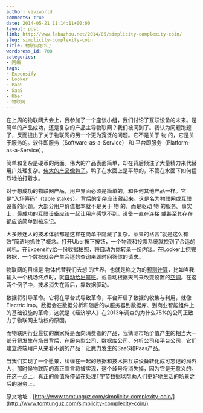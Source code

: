 ```yaml
---
author: viviworld
comments: true
date: 2014-05-21 11:14:11+00:00
layout: post
link: http://www.labazhou.net/2014/05/simplicity-complexity-coin/
slug: simplicity-complexity-coin
title: 物联网怎么了
wordpress_id: 708
categories:
- 网络
tags:
- Expensify
- Looker
- PaaS
- SaaS
- Uber
- 物联网
---
```


在上周的物联网大会上，我参加了一个座谈小组，我们讨论了互联设备的未来。是简单的产品成功，还是复杂的产品主导物联网？我们被问到了。我认为问题跑题了，反而提出了关于物联网的另一个更为宽泛的问题。它不是关于 物 的，它是关于服务的。软件即服务（Software-as-a-Service） 和 平台即服务（Platform-as-a-Service）。

简单和复杂是硬币的两面。伟大的产品表面简单，却在背后倾注了大量精力来代替用户处理复杂。[伟大的产品像鸭子](http://www.tomtunguz.com/great-products-are-like-ducks/)。鸭子在水面上是平静的，不管在水面下如何猛烈地拍打着水。

对于想成功的物联网产品，用户界面必须是简单的，和任何其他产品一样。它是“入场筹码”（table stakes）。背后的复杂应该藏起来。这是名为物联网或互联设备的问题。大部分用户价值根本就不是关于 物 的，而是驱动 物 的服务。事实上，最成功的互联设备应该一起让用户感觉不到。设备一直在连接 或甚至其存在 都应该简单到被忘记。

大多数迷人的技术体验都是这样在简单中隐藏了复杂。苹果的格言“就是这么有效”简洁地抓住了概念。打开Uber按下按钮，一个物流和投票系统就找到了合适的司机。在Expensify给一份收据拍照，将自动为你转录一份内容。在Looker上挖完数据，一个数据就会产生合适的查询来即时回答你的请求。

物联网的目标是 物体代替我们去想 的世界，也就是称之为的[预测计算](http://www.tomtunguz.com/iot-and-laziness/)，比如当我输入一个机场终点时，就[自动给出航班](http://blog.virgin-atlantic.com/t5/Our-Future/Virgin-Atlantic-lights-the-way-with-Apple-s-iBeacon-technology/ba-p/26359#.U3tfcZRdWw0)。或自动根据天气来改变设置的[空调](https://www.quirky.com/shop/752-aros-smart-window-a-c)。在这两个例子中，技术消失在背后，靠数据驱动。

数据将引导革命。它将在平台式导致革命，平台开启了数据的收集与利用，就像Electric Imp。数据会在数据分析和随后的从服务器到数据库、到商业智能组件上的基础设施的革命，这就是《经济学人》在2013年调查的为什么75%的公司正致力于物联网主动权的原因。

而物联网行业最初的赢家将是面向消费者的产品，我猜测市场价值产生的相当大一部分将发生在场景背后，在服务型公司、数据库公司、分析公司和平台公司，它们建立终端用户从来看不到的产品：让魔力发生的SaaS和Paas产品。

当我们实现了一个愿景，纠缠在一起的数据和技术把互联设备转化成可忘记的局外人，那时候物联网的真正宣言将被实现，这个绰号将消失掉，因为它是无意义的。在这一点上，真正的价值将停留在处理T字节数据以帮助人们更好地生活的场景之后的服务上。

原文地址：[http://www.tomtunguz.com/simplicity-complexity-coin/](http://www.tomtunguz.com/simplicity-complexity-coin/)
